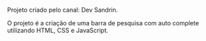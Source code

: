 
Projeto criado pelo canal: Dev Sandrin.

O projeto é a criação de uma barra de pesquisa com auto complete utilizando HTML, CSS e JavaScript.
